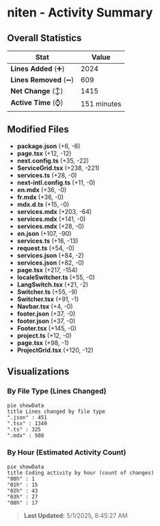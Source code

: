 # niten - Activity Summary 

## Overall Statistics

| Stat                   | Value                                                             |
| ---------------------- | ----------------------------------------------------------------- |
| **Lines Added** (➕)   | 2024                                          |
| **Lines Removed** (➖) | 609                                        |
| **Net Change** (↕)    | 1415                |
| **Active Time** (⌚)   | 151 minutes |


## Modified Files
- **package.json** (+6, -6)
- **page.tsx** (+12, -12)
- **next.config.ts** (+35, -22)
- **ServiceGrid.tsx** (+238, -221)
- **services.ts** (+28, -0)
- **next-intl.config.ts** (+11, -0)
- **en.mdx** (+36, -0)
- **fr.mdx** (+36, -0)
- **mdx.d.ts** (+15, -0)
- **services.mdx** (+203, -64)
- **services.mdx** (+141, -0)
- **services.mdx** (+28, -0)
- **en.json** (+107, -90)
- **services.ts** (+16, -13)
- **request.ts** (+54, -0)
- **services.json** (+84, -2)
- **services.json** (+82, -0)
- **page.tsx** (+217, -154)
- **localeSwitcher.ts** (+55, -0)
- **LangSwitch.tsx** (+21, -2)
- **Switcher.ts** (+55, -9)
- **Switcher.tsx** (+91, -1)
- **Navbar.tsx** (+4, -0)
- **footer.json** (+37, -0)
- **footer.json** (+37, -0)
- **Footer.tsx** (+145, -0)
- **project.ts** (+12, -0)
- **page.tsx** (+98, -1)
- **ProjectGrid.tsx** (+120, -12)

## Visualizations

### By File Type (Lines Changed)

```mermaid
pie showData
title Lines changed by file type
".json" : 451
".tsx" : 1349
".ts" : 325
".mdx" : 508
```

### By Hour (Estimated Activity Count)

```mermaid
pie showData
title Coding activity by hour (count of changes)
"00h" : 1
"01h" : 15
"02h" : 43
"03h" : 27
"08h" : 17
```


> **Last Updated:** 5/1/2025, 8:45:27 AM